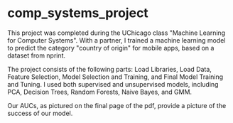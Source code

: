 # comp_systems_project

This project was completed during the UChicago class "Machine Learning for Computer Systems". With a partner, I trained a machine learning model to predict the category "country of origin" for mobile apps, based on a dataset from nprint.

The project consists of the following parts: Load Libraries, Load Data, Feature Selection, Model Selection and Training, and Final Model Training and Tuning. I used both supervised and unsupervised models, including PCA, Decision Trees, Random Forests, Naive Bayes, and GMM.

Our AUCs, as pictured on the final page of the pdf, provide a picture of the success of our model.
